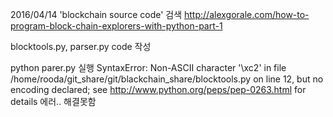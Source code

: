 2016/04/14
'blockchain source code' 검색
http://alexgorale.com/how-to-program-block-chain-explorers-with-python-part-1

blocktools.py, parser.py code 작성

python parer.py 실행
SyntaxError: Non-ASCII character '\xc2' in file /home/rooda/git_share/git/blackchain_share/blocktools.py on line 12, but no encoding declared; see http://www.python.org/peps/pep-0263.html for details
에러.. 해결못함


